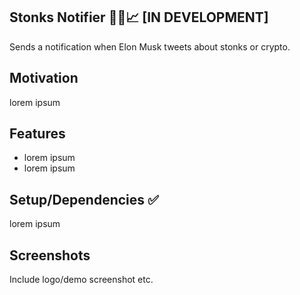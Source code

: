 ## Stonks Notifier 🚀🚀📈 [IN DEVELOPMENT]
Sends a notification when Elon Musk tweets about stonks or crypto.

## Motivation
lorem ipsum

## Features
- lorem ipsum
- lorem ipsum

## Setup/Dependencies ✅
lorem ipsum

## Screenshots
Include logo/demo screenshot etc.

